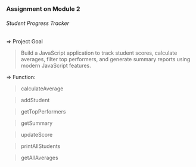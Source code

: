 ### Assignment on Module 2

###### Student Progress Tracker

=> Project Goal

> Build a JavaScript application to track student scores, calculate averages, filter top performers, and generate summary reports using modern JavaScript features.

=> Function:

> calculateAverage

> addStudent

> getTopPerformers

> getSummary

> updateScore

> printAllStudents

> getAllAverages
